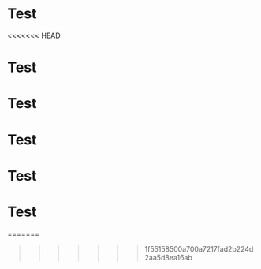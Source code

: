 # Test
<<<<<<< HEAD
# Test
# Test
# Test
# Test
# Test
=======
>>>>>>> 1f55158500a700a7217fad2b224d2aa5d8ea16ab
